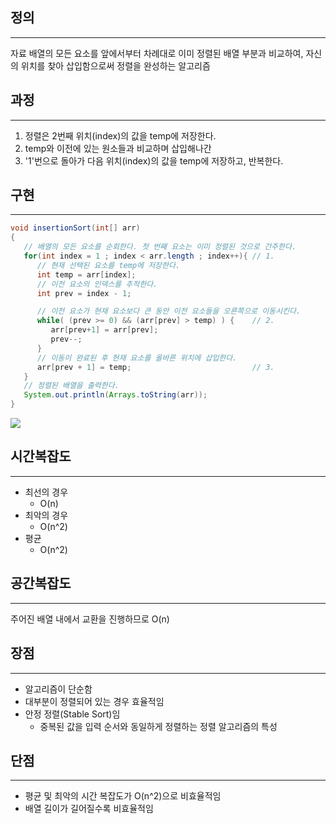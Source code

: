 ## 정의

---

자료 배열의 모든 요소를 앞에서부터 차례대로 이미 정렬된 배열 부분과 비교하여, 자신의 위치를 찾아 삽입함으로써 정렬을 완성하는 알고리즘

## 과정

---

1. 정렬은 2번째 위치(index)의 값을 temp에 저장한다.
2. temp와 이전에 있는 원소들과 비교하며 삽입해나간
3. '1'번으로 돌아가 다음 위치(index)의 값을 temp에 저장하고, 반복한다.

## 구현

---

```java
void insertionSort(int[] arr)
{
   // 배열의 모든 요소를 순회한다. 첫 번째 요소는 이미 정렬된 것으로 간주한다.
   for(int index = 1 ; index < arr.length ; index++){ // 1.
      // 현재 선택된 요소를 temp에 저장한다.
      int temp = arr[index];
      // 이전 요소의 인덱스를 추적한다.
      int prev = index - 1;

      // 이전 요소가 현재 요소보다 큰 동안 이전 요소들을 오른쪽으로 이동시킨다.
      while( (prev >= 0) && (arr[prev] > temp) ) {    // 2.
         arr[prev+1] = arr[prev];
         prev--;
      }
      // 이동이 완료된 후 현재 요소를 올바른 위치에 삽입한다.
      arr[prev + 1] = temp;                           // 3.
   }
   // 정렬된 배열을 출력한다.
   System.out.println(Arrays.toString(arr));
}
```
<img src="https://github.com/GimunLee/tech-refrigerator/raw/master/Algorithm/resources/insertion-sort-001.gif">

## 시간복잡도

---

- 최선의 경우
    - O(n)
- 최악의 경우
    - O(n^2)
- 평균
    - O(n^2)

## 공간복잡도

---

주어진 배열 내에서 교환을 진행하므로 O(n)

## 장점

---

- 알고리즘이 단순함
- 대부분이 정렬되어 있는 경우 효율적임
- 안정 정렬(Stable Sort)임
    - 중복된 값을 입력 순서와 동일하게 정렬하는 정렬 알고리즘의 특성

## 단점

---

- 평균 및 최악의 시간 복잡도가 O(n^2)으로 비효율적임
- 배열 길이가 길어질수록 비효율적임